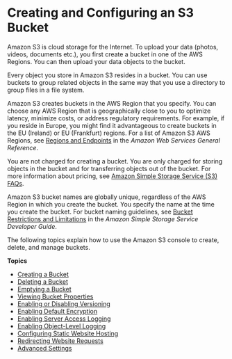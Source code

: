 # Creating and Configuring an S3 Bucket<a name="create-configure-bucket"></a>

Amazon S3 is cloud storage for the Internet\. To upload your data \(photos, videos, documents etc\.\), you first create a bucket in one of the AWS Regions\. You can then upload your data objects to the bucket\.

Every object you store in Amazon S3 resides in a bucket\. You can use buckets to group related objects in the same way that you use a directory to group files in a file system\. 

Amazon S3 creates buckets in the AWS Region that you specify\. You can choose any AWS Region that is geographically close to you to optimize latency, minimize costs, or address regulatory requirements\. For example, if you reside in Europe, you might find it advantageous to create buckets in the EU \(Ireland\) or EU \(Frankfurt\) regions\. For a list of Amazon S3 AWS Regions, see [Regions and Endpoints](https://docs.aws.amazon.com/general/latest/gr/rande.html#s3_region) in the *Amazon Web Services General Reference*\.

You are not charged for creating a bucket\. You are only charged for storing objects in the bucket and for transferring objects out of the bucket\. For more information about pricing, see [Amazon Simple Storage Service \(S3\) FAQs](https://aws.amazon.com/s3/faqs/)\.

Amazon S3 bucket names are globally unique, regardless of the AWS Region in which you create the bucket\. You specify the name at the time you create the bucket\. For bucket naming guidelines, see [Bucket Restrictions and Limitations](https://docs.aws.amazon.com/AmazonS3/latest/dev/BucketRestrictions.html) in the *Amazon Simple Storage Service Developer Guide*\.

The following topics explain how to use the Amazon S3 console to create, delete, and manage buckets\.

**Topics**
+ [Creating a Bucket](create-bucket.md)
+ [Deleting a Bucket](delete-bucket.md)
+ [Emptying a Bucket](empty-bucket.md)
+ [Viewing Bucket Properties](view-bucket-properties.md)
+ [Enabling or Disabling Versioning](enable-versioning.md)
+ [Enabling Default Encryption](default-bucket-encryption.md)
+ [Enabling Server Access Logging](server-access-logging.md)
+ [Enabling Object\-Level Logging](enable-cloudtrail-events.md)
+ [Configuring Static Website Hosting](static-website-hosting.md)
+ [Redirecting Website Requests](redirect-website-requests.md)
+ [Advanced Settings](setup-advanced-bucket-properties.md)